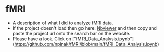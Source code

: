 # fMRI
- A description of what I did to analyze fMRI data. 
- If the project doesn't load then go here: [Nbviewer](https://nbviewer.jupyter.org/) and then copy and paste the project url onto the search bar on the website.
- Please have a look. Click on ["fMRI_Data_Analysis.ipynb"] (https://github.com/npinak/fMRI/blob/main/fMRI_Data_Analysis.ipynb)
